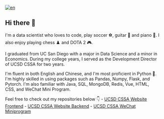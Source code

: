 [![en](https://img.shields.io/badge/lang-en-red.svg)](https://github.com/TallMessiWu/TallMessiWu/main/README.md)

## Hi there 👋

I'm a data scientist who loves to code, play soccer ⚽, guitar 🎸 and piano 🎹. I also enjoy playing chess ♟️ and DOTA 2 🎮.

I graduated from UC San Diego with a major in Data Science and a minor in Economics. During my college years, I served as the Development Director of UCSD CSSA for two years.

I'm fluent in both English and Chinese, and I'm most proficient in Python 🐍. I'm highly skilled in using packages such as Pandas, Numpy, Flask, and Pytorch. I'm also familiar with Java, SQL, MongoDB, Redis, Vue, HTML, CSS, and WeChat Mini Program.

Feel free to check out my repositories below 👇
    - [UCSD CSSA Website Frontend](https://github.com/TallMessiWu/ucsdcssa-website-vue)
    - [UCSD CSSA Website Backend](https://github.com/TallMessiWu/ucsdcssa-website-backend)
    - [UCSD CSSA WeChat Miniprogram](https://github.com/TallMessiWu/ucsdcssa-wechat-miniprogram)
